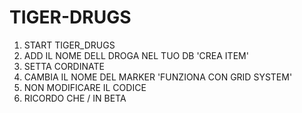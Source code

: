# TIGER-DRUGS

1) START TIGER_DRUGS
2) ADD IL NOME DELL DROGA NEL TUO DB 'CREA ITEM'
3) SETTA CORDINATE
4) CAMBIA IL NOME DEL MARKER 'FUNZIONA CON GRID SYSTEM'
5) NON MODIFICARE IL CODICE 
6) RICORDO CHE / IN BETA
